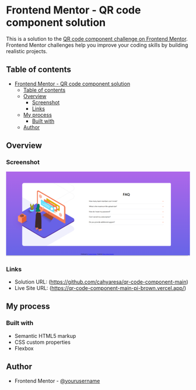 # Frontend Mentor - QR code component solution

This is a solution to the [QR code component challenge on Frontend Mentor](https://www.frontendmentor.io/challenges/qr-code-component-iux_sIO_H). Frontend Mentor challenges help you improve your coding skills by building realistic projects. 

## Table of contents

- [Frontend Mentor - QR code component solution](#frontend-mentor---qr-code-component-solution)
  - [Table of contents](#table-of-contents)
  - [Overview](#overview)
    - [Screenshot](#screenshot)
    - [Links](#links)
  - [My process](#my-process)
    - [Built with](#built-with)
  - [Author](#author)

## Overview

### Screenshot

![Alt text](image.png)

### Links

- Solution URL: (https://github.com/cahyaresa/qr-code-component-main)
- Live Site URL: (https://qr-code-component-main-pi-brown.vercel.app/)

## My process

### Built with

- Semantic HTML5 markup
- CSS custom properties
- Flexbox

## Author
- Frontend Mentor - [@yourusername](https://www.frontendmentor.io/profile/cahyaresa)